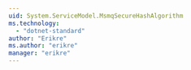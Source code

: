 ```yaml
---
uid: System.ServiceModel.MsmqSecureHashAlgorithm
ms.technology: 
  - "dotnet-standard"
author: "Erikre"
ms.author: "erikre"
manager: "erikre"
---
```

